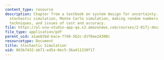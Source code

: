 ```yaml
---
content_type: resource
description: Chapter from a textbook on system design for uncertainty. Topics include
  stochastic simulation, Monte Carlo simulation, making random numbers, grid-based
  techniques, and issues of cost and accuracy.
file: https://ol-ocw-studio-app-qa.s3.amazonaws.com/courses/2-017j-design-of-electromechanical-robotic-systems-fall-2009/063b7432ab71ed5a0ec536a411339f17_MIT2_017JF09_ch08.pdf
file_type: application/pdf
parent_uid: a1ae82bd-baca-7740-562c-d1f0ae24300c
resourcetype: Document
title: Stochastic Simulation
uid: 063b7432-ab71-ed5a-0ec5-36a411339f17
---
```

